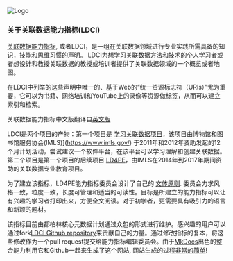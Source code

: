 ![Logo](img/ld4pe-290px.png)
### 关于关联数据能力指标(LDCI)

[关联数据能力指标](D2695955.md), 或者LDCI，是一组在关联数据领域进行专业实践所需具备的知识，技能和思维习惯的声明。 LDCI为想学习关联数据方法和技术的个人学习者或者想设计和教授关联数据的教授或培训者提供了关联数据领域的一个概览或者地图。  

在LDCI中列举的这些声明中唯一的、基于Web的“统一资源标志符（URIs）”尤为重要，它可以为书籍、网络培训和YouTube上的录像等资源做标签，从而可以建立索引和检索。

关联数据能力指标中文版翻译自[英文版](https://dcmi.github.io/ldci/D2695955/)

LDCI是两个项目的产物：第一个项目是 [学习关联数据项目](http://lld.dublincore.net/)，该项目由博物馆和图书馆服务协会(IMLS)](https://www.imls.gov/) 于2011年和2012年资助发起的12个月计划活动，尝试建议一个软件平台，在该平台可以学习理解和创建关联数据。 第二个项目是第一个项目的后续项目 [LD4PE](http://explore.dublincore.net/)，由IMLS在2014年到2017年期间资助的关联数据专业教育项目。

为了建立该指标，LD4PE能力指标委员会设计了自己的 [文体原则](style.md). 委员会力求风格一致，粒度一致，长度可管理和适当的可读性。目标是所建立的能力指标可以让有兴趣的学习者打印出来，方便全文阅读。对于初学者，更需要具有吸引力的语言和新颖的题材。

该指标目前由都柏林核心元数据计划通过众包的形式进行维护。感兴趣的用户可以通过fork[LDCI Github repository](https://github.com/dcmi/ldci)来贡献自己的力量。通过修改指标的复本，将这些修改作为一个pull request提交给能力指标编辑委员会。由于[MkDocs](http://mkdocs.org)出色的整合能力利用它和Github一起来生成了这个网站, 网站生成的过程[非常的简单](process.md)!

